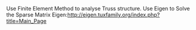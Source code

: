 Use Finite Element Method to analyse Truss structure.
Use Eigen to Solve the Sparse Matrix
Eigen:http://eigen.tuxfamily.org/index.php?title=Main_Page